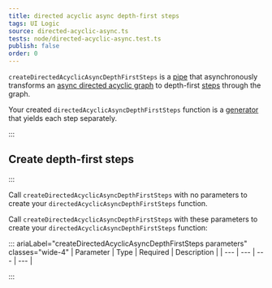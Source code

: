 ```yaml
---
title: directed acyclic async depth-first steps
tags: UI Logic
source: directed-acyclic-async.ts
tests: node/directed-acyclic-async.test.ts
publish: false
order: 0
---
```


`createDirectedAcyclicAsyncDepthFirstSteps` is a [pipe](/docs/logic/pipes-overview) that asynchronously transforms an [async directed acyclic graph](/docs/logic/graph-overview#async-graph) to depth-first [steps](/docs/logic/graph-overview#step) through the graph.

Your created `directedAcyclicAsyncDepthFirstSteps` function is a [generator](https://developer.mozilla.org/en-US/docs/Web/JavaScript/Reference/Global_Objects/Generator) that yields each step separately.


:::
## Create depth-first steps
:::

Call `createDirectedAcyclicAsyncDepthFirstSteps` with no parameters to create your `directedAcyclicAsyncDepthFirstSteps` function.

Call `createDirectedAcyclicAsyncDepthFirstSteps` with these parameters to create your `directedAcyclicAsyncDepthFirstSteps` function:

::: ariaLabel="createDirectedAcyclicAsyncDepthFirstSteps parameters" classes="wide-4"
| Parameter | Type | Required | Description |
| --- | --- | --- | --- |

:::

